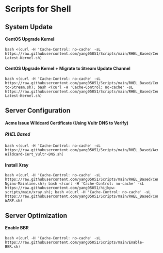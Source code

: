 # Scripts for Shell

## System Update
#### CentOS Upgrade Kernel
```
bash <(curl -H 'Cache-Control: no-cache' -sL https://raw.githubusercontent.com/yang05051/Scripts/main/RHEL_Based/CentOS/Install-Latest-Kernel.sh)
```
#### CentOS Upgrade Kernel + Migrate to Stream Update Channel
```
bash <(curl -H 'Cache-Control: no-cache' -sL https://raw.githubusercontent.com/yang05051/Scripts/main/RHEL_Based/CentOS/OS-to-Stream.sh); bash <(curl -H 'Cache-Control: no-cache' -sL https://raw.githubusercontent.com/yang05051/Scripts/main/RHEL_Based/CentOS/Install-Latest-Kernel.sh)
```

## Server Configuration
#### Acme Issue Wildcard Certificate (Using Vultr DNS to Verify)
##### RHEL Based
```
bash <(curl -H 'Cache-Control: no-cache' -sL https://raw.githubusercontent.com/yang05051/Scripts/main/RHEL_Based/Acme-Wildcard-Cert_Vultr-DNS.sh)
```
#### Install Xray
```
bash <(curl -H 'Cache-Control: no-cache' -sL https://raw.githubusercontent.com/yang05051/Scripts/main/RHEL_Based/CentOS/Install-Nginx-Mainline.sh); bash <(curl -H 'Cache-Control: no-cache' -sL https://raw.githubusercontent.com/yang05051/hijkpw-scripts/main/xray.sh); bash <(curl -H 'Cache-Control: no-cache' -sL https://raw.githubusercontent.com/yang05051/Scripts/main/RHEL_Based/Configure-WARP.sh)
```

## Server Optimization
#### Enable BBR
```
bash <(curl -H 'Cache-Control: no-cache' -sL https://raw.githubusercontent.com/yang05051/Scripts/main/Enable-BBR.sh)
```
